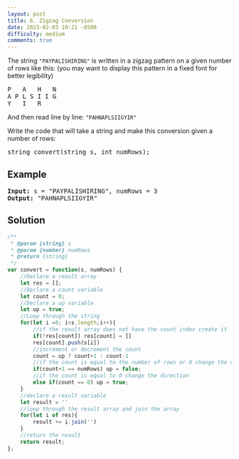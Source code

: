 ```yaml
---
layout: post
title: 6. Zigzag Conversion
date: 2023-02-03 10:21 -0500
difficulty: medium
comments: true
---
```

The string `"PAYPALISHIRING"` is written in a zigzag pattern on a given number of rows like this: (you may want to display this pattern in a fixed font for better legibility)

<pre>P   A   H   N
A P L S I I G
Y   I   R
</pre>
And then read line by line: `"PAHNAPLSIIGYIR"`

Write the code that will take a string and make this conversion given a number of rows:

<pre>
string convert(string s, int numRows);
</pre>

## Example

<pre><strong>Input:</strong> s = "PAYPALISHIRING", numRows = 3
<strong>Output:</strong> "PAHNAPLSIIGYIR"
</pre>

## Solution

```javascript
/**
 * @param {string} s
 * @param {number} numRows
 * @return {string}
 */
var convert = function(s, numRows) {
    //Declare a result array
    let res = [];
    //Declare a count variable
    let count = 0;
    //Declare a up variable
    let up = true;
    //Loop through the string
    for(let i =0; i<s.length;i++){
        //if the result array does not have the count index create it
        if(!res[count]) res[count] = []
        res[count].push(s[i])
        //increment or decrement the count
        count = up ? count+1 : count-1
        //if the count is equal to the number of rows or 0 change the direction
        if(count+1 == numRows) up = false;
        //if the count is equal to 0 change the direction
        else if(count == 0) up = true;
    }
    //declare a result variable
    let result = ''
    //loop through the result array and join the array
    for(let i of res){
        result += i.join('')
    }
    //return the result
    return result;
};
```